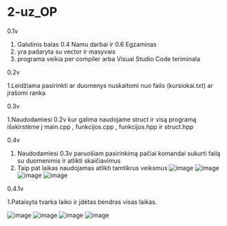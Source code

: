 # 2-uz_OP
0.1v
1. Galutinis balas 0.4 Namu darbai ir 0.6 Egzaminas
2. yra padaryta su vector ir masyvais
3. programa veikia per compiler arba Visual Studio Code teriminala

0.2v

1.Leidžiama pasirinkti ar duomenys nuskaitomi nuo failo (kursiokai.txt) ar įrašomi ranka

0.3v

1.Naudodamiesi 0.2v kur galima naudojame struct ir visą programą išskirstėme į main.cpp , funkcijos.cpp , funkcijos.hpp ir struct.hpp 

0.4v

1. Naudodamiesi 0.3v paruošiam pasirinkimą pačiai komandai sukurti failą su duomenimis ir atlikti skaičiavimus
2. Taip pat laikas naudojamas atlikti tamtikrus veiksmus
![image](https://user-images.githubusercontent.com/75576100/111757862-77272400-88a4-11eb-94a3-3d3cd69fd1a0.png)
![image](https://user-images.githubusercontent.com/75576100/111757970-96be4c80-88a4-11eb-94b5-24f53f42bda0.png)
![image](https://user-images.githubusercontent.com/75576100/111758021-a63d9580-88a4-11eb-99f5-a45e095f807e.png)
![image](https://user-images.githubusercontent.com/75576100/111762762-0c78e700-88aa-11eb-9956-dbb85173d165.png)


0.4.1v

1.Pataisyta tvarka laiko ir įdėtas bendras visas laikas.

![image](https://user-images.githubusercontent.com/75576100/111769594-14d52000-88b2-11eb-9f52-06a30626073e.png)
![image](https://user-images.githubusercontent.com/75576100/111769709-31715800-88b2-11eb-8a62-c72eb313f024.png)
![image](https://user-images.githubusercontent.com/75576100/111769754-3e8e4700-88b2-11eb-913e-047696a358ee.png)
![image](https://user-images.githubusercontent.com/75576100/111769874-61b8f680-88b2-11eb-8c6a-45a1f82d7ebd.png)

